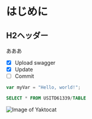 # はじめに
## H2ヘッダー
あああ

- [x] Upload swagger
- [x] Update 
- [ ] Commit

``` javascript
var myVar = "Hello, world!";
```
``` sql
SELECT * FROM USITD61339/TABLE
```

![Image of Yaktocat](https://octodex.github.com/images/yaktocat.png)
